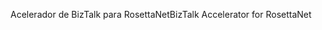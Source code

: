 <span data-ttu-id="1ab37-101">Acelerador de BizTalk para RosettaNet</span><span class="sxs-lookup"><span data-stu-id="1ab37-101">BizTalk Accelerator for RosettaNet</span></span>